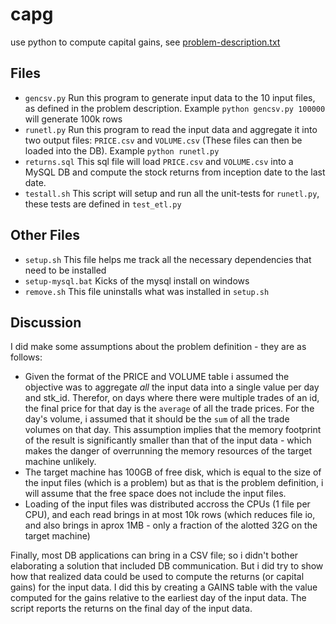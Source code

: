 # capg
use python to compute capital gains, see [problem-description.txt](https://github.com/vacostco/capg/blob/main/problem-description.txt)

## Files

- `gencsv.py` Run this program to generate input data to the 10 input files, as defined in the problem description. Example ```python gencsv.py 100000``` will generate 100k rows
- `runetl.py` Run this program to read the input data and aggregate it into two output files: `PRICE.csv` and `VOLUME.csv` (These files can then be loaded into the DB). Example ```python runetl.py```
- `returns.sql` This sql file will load `PRICE.csv` and `VOLUME.csv` into a MySQL DB and compute the stock returns from inception date to the last date.
- `testall.sh` This script will setup and run all the unit-tests for `runetl.py`, these tests are defined in `test_etl.py`
## Other Files 
- `setup.sh` This file helps me track all the necessary dependencies that need to be installed
- `setup-mysql.bat` Kicks of the mysql install on windows
- `remove.sh` This file uninstalls what was installed in `setup.sh`
## Discussion

I did make some assumptions about the problem definition - they are as follows:
- Given the format of the PRICE and VOLUME table i assumed the objective was to aggregate _all_ the input data into a single value per day and stk_id.  Therefor, on days where there were multiple trades of an id, the final price for that day is the `average` of all the trade prices.  For the day's volume, i assumed that it should be the `sum` of all the trade volumes on that day.  This assumption implies that the memory footprint of the result is significantly smaller than that of the input data - which makes the danger of overrunning the memory resources of the target machine unlikely.
- The target machine has 100GB of free disk, which is equal to the size of the input files (which is a problem) but as that is the problem definition, i will assume that the free space does not include the input files.
- Loading of the input files was distributed accross the CPUs (1 file per CPU), and each read brings in at most 10k rows (which reduces file io, and also brings in aprox 1MB - only a fraction of the alotted 32G on the target machine)

Finally, most DB applications can bring in a CSV file; so i didn't bother elaborating a solution that included DB communication.  But i did try to show how that realized data could be used to compute the returns (or capital gains) for the input data.  I did this by creating a GAINS table with the value computed for the gains relative to the earliest day of the input data.  The script reports the returns on the final day of the input data.
